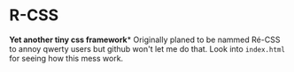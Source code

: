 # R-CSS
**Yet another tiny css framework***
Originally planed to be nammed Ré-CSS to annoy qwerty users but github won't let me do that.
Look into `index.html` for seeing how this mess work.
